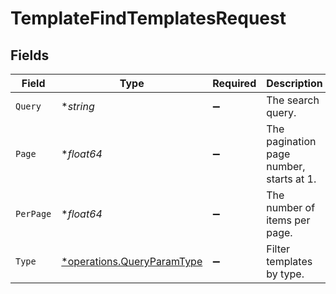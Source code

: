 # TemplateFindTemplatesRequest


## Fields

| Field                                                                   | Type                                                                    | Required                                                                | Description                                                             |
| ----------------------------------------------------------------------- | ----------------------------------------------------------------------- | ----------------------------------------------------------------------- | ----------------------------------------------------------------------- |
| `Query`                                                                 | **string*                                                               | :heavy_minus_sign:                                                      | The search query.                                                       |
| `Page`                                                                  | **float64*                                                              | :heavy_minus_sign:                                                      | The pagination page number, starts at 1.                                |
| `PerPage`                                                               | **float64*                                                              | :heavy_minus_sign:                                                      | The number of items per page.                                           |
| `Type`                                                                  | [*operations.QueryParamType](../../models/operations/queryparamtype.md) | :heavy_minus_sign:                                                      | Filter templates by type.                                               |